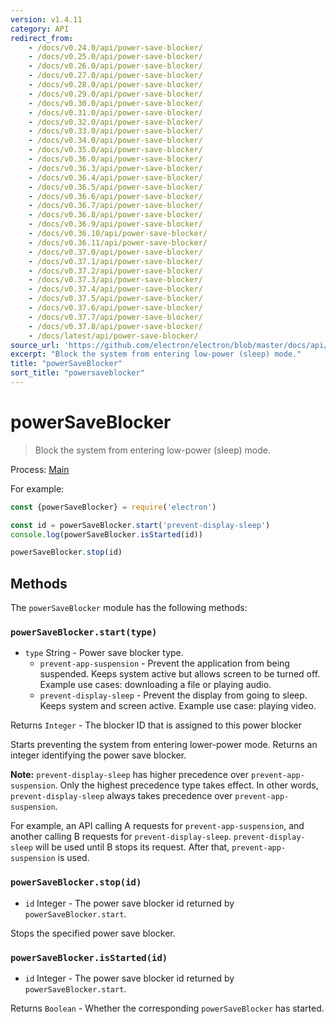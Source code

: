 ```yaml
---
version: v1.4.11
category: API
redirect_from:
    - /docs/v0.24.0/api/power-save-blocker/
    - /docs/v0.25.0/api/power-save-blocker/
    - /docs/v0.26.0/api/power-save-blocker/
    - /docs/v0.27.0/api/power-save-blocker/
    - /docs/v0.28.0/api/power-save-blocker/
    - /docs/v0.29.0/api/power-save-blocker/
    - /docs/v0.30.0/api/power-save-blocker/
    - /docs/v0.31.0/api/power-save-blocker/
    - /docs/v0.32.0/api/power-save-blocker/
    - /docs/v0.33.0/api/power-save-blocker/
    - /docs/v0.34.0/api/power-save-blocker/
    - /docs/v0.35.0/api/power-save-blocker/
    - /docs/v0.36.0/api/power-save-blocker/
    - /docs/v0.36.3/api/power-save-blocker/
    - /docs/v0.36.4/api/power-save-blocker/
    - /docs/v0.36.5/api/power-save-blocker/
    - /docs/v0.36.6/api/power-save-blocker/
    - /docs/v0.36.7/api/power-save-blocker/
    - /docs/v0.36.8/api/power-save-blocker/
    - /docs/v0.36.9/api/power-save-blocker/
    - /docs/v0.36.10/api/power-save-blocker/
    - /docs/v0.36.11/api/power-save-blocker/
    - /docs/v0.37.0/api/power-save-blocker/
    - /docs/v0.37.1/api/power-save-blocker/
    - /docs/v0.37.2/api/power-save-blocker/
    - /docs/v0.37.3/api/power-save-blocker/
    - /docs/v0.37.4/api/power-save-blocker/
    - /docs/v0.37.5/api/power-save-blocker/
    - /docs/v0.37.6/api/power-save-blocker/
    - /docs/v0.37.7/api/power-save-blocker/
    - /docs/v0.37.8/api/power-save-blocker/
    - /docs/latest/api/power-save-blocker/
source_url: 'https://github.com/electron/electron/blob/master/docs/api/power-save-blocker.md'
excerpt: "Block the system from entering low-power (sleep) mode."
title: "powerSaveBlocker"
sort_title: "powersaveblocker"
---
```


# powerSaveBlocker

> Block the system from entering low-power (sleep) mode.

Process: [Main](http://electron.atom.io/docs/tutorial/quick-start#main-process)

For example:

```javascript
const {powerSaveBlocker} = require('electron')

const id = powerSaveBlocker.start('prevent-display-sleep')
console.log(powerSaveBlocker.isStarted(id))

powerSaveBlocker.stop(id)
```

## Methods

The `powerSaveBlocker` module has the following methods:

### `powerSaveBlocker.start(type)`

* `type` String - Power save blocker type.
  * `prevent-app-suspension` - Prevent the application from being suspended.
    Keeps system active but allows screen to be turned off.  Example use cases:
    downloading a file or playing audio.
  * `prevent-display-sleep` - Prevent the display from going to sleep. Keeps
    system and screen active.  Example use case: playing video.

Returns `Integer` - The blocker ID that is assigned to this power blocker

Starts preventing the system from entering lower-power mode. Returns an integer
identifying the power save blocker.

**Note:** `prevent-display-sleep` has higher precedence over
`prevent-app-suspension`. Only the highest precedence type takes effect. In
other words, `prevent-display-sleep` always takes precedence over
`prevent-app-suspension`.

For example, an API calling A requests for `prevent-app-suspension`, and
another calling B requests for `prevent-display-sleep`. `prevent-display-sleep`
will be used until B stops its request. After that, `prevent-app-suspension`
is used.

### `powerSaveBlocker.stop(id)`

* `id` Integer - The power save blocker id returned by `powerSaveBlocker.start`.

Stops the specified power save blocker.

### `powerSaveBlocker.isStarted(id)`

* `id` Integer - The power save blocker id returned by `powerSaveBlocker.start`.

Returns `Boolean` - Whether the corresponding `powerSaveBlocker` has started.
